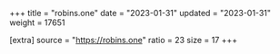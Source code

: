 +++
title = "robins.one"
date = "2023-01-31"
updated = "2023-01-31"
weight = 17651

[extra]
source = "https://robins.one"
ratio = 23
size = 17
+++
